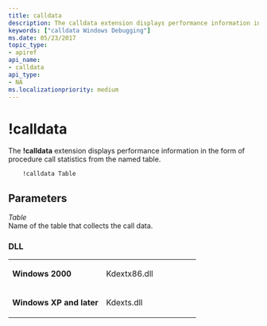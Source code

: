 ```yaml
---
title: calldata
description: The calldata extension displays performance information in the form of procedure call statistics from the named table.
keywords: ["calldata Windows Debugging"]
ms.date: 05/23/2017
topic_type:
- apiref
api_name:
- calldata
api_type:
- NA
ms.localizationpriority: medium
---
```


# !calldata


The **!calldata** extension displays performance information in the form of procedure call statistics from the named table.

```dbgsyntax
    !calldata Table 
```

## <span id="ddk__calldata_dbg"></span><span id="DDK__CALLDATA_DBG"></span>Parameters


<span id="_______Table______"></span><span id="_______table______"></span><span id="_______TABLE______"></span> *Table*   
Name of the table that collects the call data.

### <span id="DLL"></span><span id="dll"></span>DLL

<table>
<colgroup>
<col width="50%" />
<col width="50%" />
</colgroup>
<tbody>
<tr class="odd">
<td align="left"><p><strong>Windows 2000</strong></p></td>
<td align="left"><p>Kdextx86.dll</p></td>
</tr>
<tr class="even">
<td align="left"><p><strong>Windows XP and later</strong></p></td>
<td align="left"><p>Kdexts.dll</p></td>
</tr>
</tbody>
</table>

 

 

 





